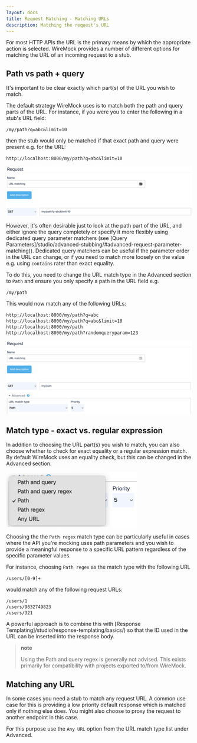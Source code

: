 ```yaml
---
layout: docs
title: Request Matching - Matching URLs
description: Matching the request's URL
---
```


For most HTTP APIs the URL is the primary means by which the appropriate action
is selected. WireMock provides a number of different options for matching the
URL of an incoming request to a stub.

## Path vs path + query

It's important to be clear exactly which part(s) of the URL you wish to match.

The default strategy WireMock uses is to match both the path and query parts of the
URL. For instance, if you were you to enter the following in a stub's URL field:

```
/my/path?q=abc&limit=10
```

then the stub would only be matched if that exact path and query were present e.g.
for the URL:

```
http://localhost:8000/my/path?q=abc&limit=10
```

<img src="/images/screenshots/url-path-and-query.png" title="Path and query matching" />


However, it's often desirable just to look at the path part of the URL, and either
ignore the query completely or specify it more flexibly using dedicated query parameter
matchers (see [Query Parameters]/studio/advanced-stubbing/#advanced-request-parameter-matching)).
Dedicated query matchers can be useful if the parameter order in the URL can change,
or if you need to match more loosely on the value e.g. using `contains` rater than
exact equality.

To do this, you need to change the URL match type in the Advanced section to `Path`
and ensure you only specify a path in the URL field e.g.

```
/my/path
```

This would now match any of the following URLs:

```
http://localhost:8000/my/path?q=abc
http://localhost:8000/my/path?q=abc&limit=10
http://localhost:8000/my/path
http://localhost:8000/my/path?randomqueryparam=123
```

<img src="/images/screenshots/url-path-matching.png" title="Path and query matching" />


## Match type - exact vs. regular expression

In addition to choosing the URL part(s) you wish to match, you can also choose whether
to check for exact equality or a regular expression match. By default WireMock uses
an equality check, but this can be changed in the Advanced section.

<img src="/images/screenshots/url-match-type.png" title="URL match types" style="height: 150px"/>

Choosing the the `Path regex` match type can be particularly useful in cases where
the API you're mocking uses path parameters and you wish to provide a meaningful response
to a specific URL pattern regardless of the specific parameter values.

For instance, choosing `Path regex` as the match type with the following URL

```
/users/[0-9]+
```

would match any of the following request URLs:

```
/users/1
/users/9832749823
/users/321
```

A powerful approach is to combine this with [Response Templating]/studio/response-templating/basics/)
so that the ID used in the URL can be inserted into the response body.


> **note**
>
> Using the Path and query regex is generally not advised. This exists primarily
> for compatibility with projects exported to/from WireMock.


## Matching any URL

In some cases you need a stub to match any request URL. A common use case for this
is providing a low priority default response which is matched only if nothing else does.
You might also choose to proxy the request to another endpoint in this case.

For this purpose use the `Any URL` option from the URL match type list under Advanced.
